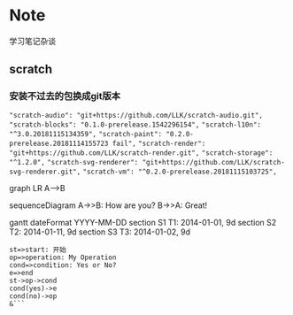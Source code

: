 # Note
学习笔记杂谈

## scratch
### 安装不过去的包换成git版本

`"scratch-audio": "git+https://github.com/LLK/scratch-audio.git",`
`"scratch-blocks": "0.1.0-prerelease.1542296154",`
`"scratch-l10n": "^3.0.20181115134359",`
`"scratch-paint": "0.2.0-prerelease.20181114155723 fail",`
`"scratch-render": "git+https://github.com/LLK/scratch-render.git",`
`"scratch-storage": "^1.2.0",`
`"scratch-svg-renderer": "git+https://github.com/LLK/scratch-svg-renderer.git",`
`"scratch-vm": "^0.2.0-prerelease.20181115103725",`


graph LR
A-->B

sequenceDiagram
A->>B: How are you?
B->>A: Great!

gantt
dateFormat YYYY-MM-DD
section S1
T1: 2014-01-01, 9d
section S2
T2: 2014-01-11, 9d
section S3
T3: 2014-01-02, 9d

```flow
st=>start: 开始
op=>operation: My Operation
cond=>condition: Yes or No?
e=>end
st->op->cond
cond(yes)->e
cond(no)->op
&```